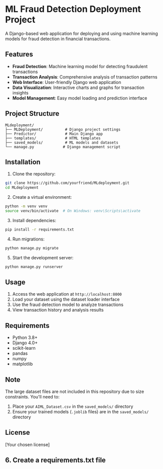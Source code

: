 # ML Fraud Detection Deployment Project

A Django-based web application for deploying and using machine learning models for fraud detection in financial transactions.

## Features

- **Fraud Detection**: Machine learning model for detecting fraudulent transactions
- **Transaction Analysis**: Comprehensive analysis of transaction patterns
- **Web Interface**: User-friendly Django web application
- **Data Visualization**: Interactive charts and graphs for transaction insights
- **Model Management**: Easy model loading and prediction interface

## Project Structure

```
MLdeployment/
├── MLDeployment/          # Django project settings
├── Predictor/             # Main Django app
├── templates/             # HTML templates
├── saved_models/          # ML models and datasets
└── manage.py             # Django management script
```

## Installation

1. Clone the repository:
```bash
git clone https://github.com/yourfriend/MLdeployment.git
cd MLdeployment
```

2. Create a virtual environment:
```bash
python -m venv venv
source venv/bin/activate  # On Windows: venv\Scripts\activate
```

3. Install dependencies:
```bash
pip install -r requirements.txt
```

4. Run migrations:
```bash
python manage.py migrate
```

5. Start the development server:
```bash
python manage.py runserver
```

## Usage

1. Access the web application at `http://localhost:8000`
2. Load your dataset using the dataset loader interface
3. Use the fraud detection model to analyze transactions
4. View transaction history and analysis results

## Requirements

- Python 3.8+
- Django 4.0+
- scikit-learn
- pandas
- numpy
- matplotlib

## Note

The large dataset files are not included in this repository due to size constraints. You'll need to:
1. Place your `AIML_Dataset.csv` in the `saved_models/` directory
2. Ensure your trained models (`.joblib` files) are in the `saved_models/` directory

## License

[Your chosen license]

## 6. Create a requirements.txt file

```